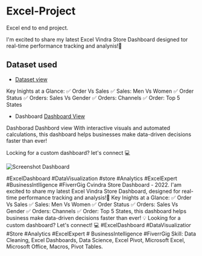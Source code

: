 # Excel-Project
Excel end to end project.

I'm excited to share my latest Excel Vindra Store Dashboard designed tor real-time performance tracking and analynis!🎯
## Dataset used
- <a href="https://github.com/Mohit110901/Excel-Project/blob/main/Vrinda%20Store%20Data%20Analysis.xlsx">Dataset view</a>
  
Key Inights at a Glance: ✅ Order Vs Sales ✅ Sales: Men Vs Women ✅ Order Status ✅ Orders: Sales Vs Gender ✅ Orders: Channels ✅ Order: Top 5 States

- Dashboard <a href="https://github.com/Mohit110901/Excel-Project/blob/main/Screenshot%20Dashboard.png">Dashboard View<a/>

Dashborad Dashbord view 
With interactive visuals and automated calculations, this dashboard helps businesses make data-driven decisions faster than ever!

Locking for a custom dashboard? let's connect 💻

![Screenshot Dashboard](https://github.com/user-attachments/assets/fb1e0048-d06d-484d-8c6d-74090c495fc3)


#ExcelDashboard #DataVisualization #store #Analytics #ExcelExpert #Businesslntlligence #FiverrGig Cvindra Store Dashboard - 2022. I'am excited to share my latest Excel Vindra Store Dashboard, designed for real-time performance tracking and analysis!🎯 Key Inights at a Glance: ✅ Order Vs Sales ✅ Sales: Men Vs Women ✅ Order Status ✅ Orders: Sales Vs Gender ✅ Orders: Channels ✅ Order: Top 5 States, this dashboard helps business make data-driven decisions faster than ever! 💡 Looking for a custom dashboard? Let's connect! 💻 #ExcelDashboard #DataVisualizatior #Store #Analytics #ExcelExpert # BusinessIntelligence #FiverrGig Skill: Data Cleaning, Excel Dashboards, Data Science, Excel Pivot, Microsoft Excel, Microsoft Office, Macros, Pivot Tables.
